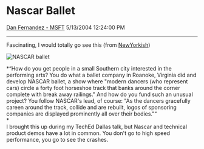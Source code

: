 <div id="page">

# Nascar Ballet

[Dan Fernandez -
MSFT](https://social.msdn.microsoft.com/profile/Dan%20Fernandez%20-%20MSFT)
5/13/2004 12:24:00 PM

-----

<div id="content">

Fascinating, I would totally go see this (from
[NewYorkish](http://www.newyorkish.com/newyorkish/2004/05/things_we_never.html))

![NASCAR
ballet](http://www.newyorkish.com/newyorkish/images/nascar_ballet.jpg)  
  
*“How do you get people in a small Southern city interested in the
performing arts? You do what a ballet company in Roanoke, Virginia did
and develop NASCAR ballet, a show where "modern dancers (who represent
cars) circle a forty foot horseshoe track that banks around the corner
complete with break away railings." And how do you fund such an unusual
project? You follow NASCAR's lead, of course: "As the dancers gracefully
careen around the track, collide and are rebuilt, logos of sponsoring
companies are displayed prominently all over their bodies."“  
*  
I brought this up during my TechEd Dallas talk, but Nascar and technical
product demos have a lot in common. You don't go to high speed
performance, you go to see the crashes.

</div>

</div>
